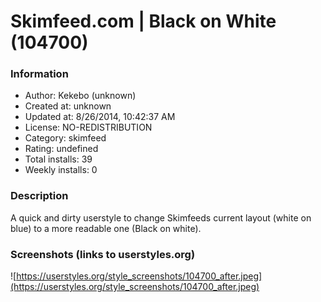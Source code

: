 # Skimfeed.com | Black on White (104700)

### Information
- Author: Kekebo (unknown)
- Created at: unknown
- Updated at: 8/26/2014, 10:42:37 AM
- License: NO-REDISTRIBUTION
- Category: skimfeed
- Rating: undefined
- Total installs: 39
- Weekly installs: 0


### Description
A quick and dirty userstyle to change Skimfeeds current layout (white on blue) to a more readable one (Black on white).


### Screenshots (links to userstyles.org)
![https://userstyles.org/style_screenshots/104700_after.jpeg](https://userstyles.org/style_screenshots/104700_after.jpeg)


